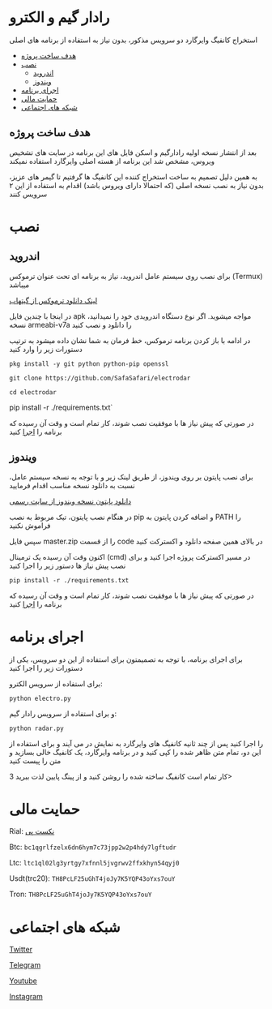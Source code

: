 # رادار گیم و الکترو

استخراج کانفیگ وایرگارد دو سرویس مذکور، بدون نیاز به استفاده از برنامه های اصلی

* [هدف ساخت پروژه](#هدف-ساخت-پروژه)
* [نصب](#نصب)
    * [اندروید](#اندروید)
    * [ویندوز](#ویندوز)
* [اجرای برنامه](#اجرای-برنامه)
* [حمایت مالی](#حمایت-مالی)
* [شبکه های اجتماعی](#شبکه-های-اجتماعی)

## هدف ساخت پروژه

بعد از انتشار نسخه اولیه رادارگیم و اسکن فایل های این برنامه در سایت های تشخیص ویروس، مشخص شد این برنامه از هسته اصلی وایرگارد استفاده نمیکند

به همین دلیل تصمیم به ساخت استخراج کننده این کانفیگ ها گرفتیم تا گیمر های عزیز، بدون نیاز به نصب نسخه اصلی (که احتمالا دارای ویروس باشد) اقدام به استفاده از این ۲ سرویس کنند

# نصب
## اندروید

برای نصب روی سیستم عامل اندروید، نیاز به برنامه ای تحت عنوان ترموکس (Termux) میباشد

[لینک دانلود ترموکس از گیتهاب](https://github.com/termux/termux-app/releases/)

در اینجا با چندین فایل apk مواجه میشوید. اگر نوع دستگاه اندرویدی خود را نمیدانید، نسخه armeabi-v7a را دانلود و نصب کنید

در ادامه با باز کردن برنامه ترموکس، خط فرمان به شما نشان داده میشود
به ترتیب دستورات زیر را وارد کنید

`pkg install -y git python python-pip openssl`

`git clone https://github.com/SafaSafari/electrodar`

`cd electrodar`

pip install -r ./requirements.txt`

در صورتی که پیش نیاز ها با موفقیت نصب شوند، کار تمام است و وقت آن رسیده که برنامه را [اجرا](#اجرای-برنامه) کنید

## ویندوز

برای نصب پایتون بر روی ویندوز، از طریق لینک زیر و با توجه به نسخه سیستم عامل، نسبت به دانلود نسخه مناسب اقدام فرمایید

[دانلود پایتون نسخه ویندوز از سایت رسمی](https://www.python.org/downloads/windows/)

در هنگام نصب پایتون، تیک مربوط به نصب pip و اضافه کردن پایتون به PATH را فراموش نکنید


سپس فایل master.zip را از قسمت code در بالای همین صفحه دانلود و اکسترکت کنید

اکنون وقت آن رسیده یک ترمینال (cmd) در مسیر اکسترکت پروژه اجرا کنید و برای نصب پیش نیاز ها دستور زیر را اجرا کنید

`pip install -r ./requirements.txt`

در صورتی که پیش نیاز ها با موفقیت نصب شوند، کار تمام است و وقت آن رسیده که برنامه را [اجرا](#اجرای-برنامه) کنید

# اجرای برنامه
برای اجرای برنامه، با توجه به تصمیمتون برای استفاده از این دو سرویس، یکی از دستورات زیر را اجرا کنید

برای استفاده از سرویس الکترو:

`python electro.py`

و برای استفاده از سرویس رادار گیم:

`python radar.py`

را اجرا کنید
پس از چند ثانیه کانفیگ های وایرگارد به نمایش در می آیند و برای استفاده از این دو، تمام متن ظاهر شده را کپی کنید و در برنامه وایرگارد، یک کانفیگ خالی بسازید و متن را پیست کنید

کار تمام است
کانفیگ ساخته شده را روشن کنید و از پینگ پایین لذت ببرید 3>

# حمایت مالی
Rial: [نکست پی](https://nextpay.org/nx/irp/safa)

Btc: `bc1qgrlfzelx6dn6hym7c73jpp2w2p4hdy7lgftudr`

Ltc: `ltc1ql02lg3yrtgy7xfnnl5jvgrwv2ffxkhyn54qyj0`

Usdt(trc20): `TH8PcLF25uGhT4joJy7K5YQP43oYxs7ouY`

Tron: `TH8PcLF25uGhT4joJy7K5YQP43oYxs7ouY`

# شبکه های اجتماعی
[Twitter](https://twitter.com/SafaSafari3)

[Telegram](https://SafaSafari.t.me)

[Youtube](https://youtube.com/@SafaSafari)

[Instagram](https://instagram.com/SafaSafari.ss)